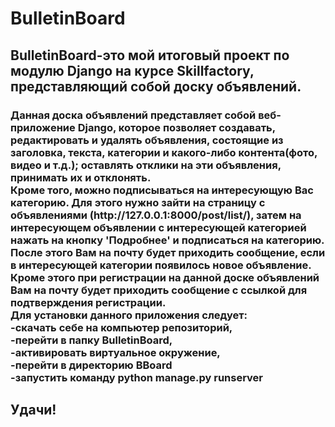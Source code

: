 # BulletinBoard
<h2>BulletinBoard-это мой итоговый проект по модулю Django на курсе Skillfactory, представляющий собой доску объявлений.</h2>
<h3>Данная доска объявлений представляет собой веб-приложение Django, которое позволяет создавать, редактировать и удалять объявления, состоящие из заголовка, текста, категории и какого-либо контента(фото, видео и т.д.); оставлять отклики на эти объявления, принимать их и отклонять. <br> Кроме того, можно подписываться на интересующую Вас категорию. Для этого нужно зайти на страницу с объявлениями (http://127.0.0.1:8000/post/list/), затем на интересующем объявлении с интересующей категорией нажать на кнопку 'Подробнее' и подписаться на категорию. После этого Вам на почту будет приходить сообщение, если в интересующей категории появилось новое объявление. <br> Кроме этого при регистрации на данной доске объявлений Вам на почту будет приходить сообщение с ссылкой для подтверждения регистрации. <br> Для установки данного приложения следует: <br> -скачать себе на компьютер репозиторий,<br> -перейти в папку BulletinBoard, <br> -активировать виртуальное окружение, <br> -перейти в директорию BBoard <br> -запустить команду python manage.py runserver </h3>
<h2>Удачи!</h2>
